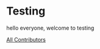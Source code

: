 # Testing

hello everyone, welcome to testing


[All Contributors](https://github.com/Neeraj3508/Testing/graphs/contributors)

